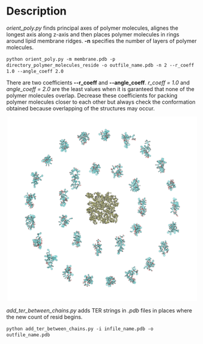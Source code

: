 # Description

*orient_poly.py* finds principal axes of polymer molecules, alignes the longest axis along z-axis and then places polymer molecules in rings around lipid membrane ridges. **-n** specifies the number of layers of polymer molecules.
```
python orient_poly.py -m membrane.pdb -p directory_polymer_molecules_reside -o outfile_name.pdb -n 2 --r_coeff 1.0 --angle_coeff 2.0
```
There are two coefficients **--r_coeff** and **--angle_coeff**. *r_coeff = 1.0* and *angle_coeff = 2.0* are the least values when it is garanteed that none of the polymer molecules overlap. Decrease these coefficients for packing polymer molecules closer to each other but always check the conformation obtained because overlapping of the structures may occur.

<p align="center">
  <img width="500" src="../images/starting_configuration.png">
</p>

*add_ter_between_chains.py* adds TER strings in *.pdb* files in places where the new count of resid begins.
```
python add_ter_between_chains.py -i infile_name.pdb -o outfile_name.pdb
```
